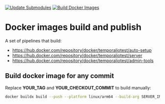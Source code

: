 [![Update Submodules](https://github.com/temporalio/docker-builds/actions/workflows/update-submodules.yml/badge.svg)](https://github.com/temporalio/docker-builds/actions/workflows/update-submodules.yml)
[![Build Docker Images](https://github.com/temporalio/docker-builds/actions/workflows/docker.yml/badge.svg)](https://github.com/temporalio/docker-builds/actions/workflows/docker.yml)

# Docker images build and publish

A set of pipelines that build:

- https://hub.docker.com/repository/docker/temporaliotest/auto-setup
- https://hub.docker.com/repository/docker/temporaliotest/server
- https://hub.docker.com/repository/docker/temporaliotest/admin-tools

## Build docker image for any commit

Replace **YOUR_TAG** and **YOUR_CHECKOUT_COMMIT** to build manually:

```bash
docker buildx build --push --platform linux/arm64 --build-arg SERVER_IMAGE=temporaliotest/server:sha-0ab1971 --build-arg ADMIN_TOOLS_IMAGE=temporaliotest/admin-tools:sha-0ab1971 --tag sidetrek/temporal-auto-setup --no-cache . -f auto-setup.Dockerfile
```
